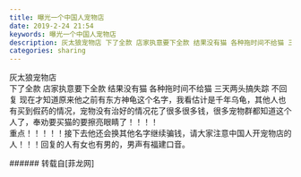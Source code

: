 ```yaml
---
title: 曝光一个中国人宠物店
date: 2019-2-24 21:54
keywords: 曝光一个中国人宠物店
description: 灰太狼宠物店 下了全款 店家执意要下全款 结果没有猫 各种拖时间不给猫 三天两头搞失踪 不回复 现在才知道原来他之前有东方神龟这个名字，我看估计是千年乌龟，其他人也有买到假药的情况，宠物没有治好的情况花了很多很多钱，很多宠物群都知道这个人了，奉劝要买猫的要擦亮眼睛了！！！！重点！！！！！接下去他还会换其他名字继续骗钱，请大家注意中国人开宠物店的人！！！回复的人有女也有男的，男声有福建口音。
categories: sharing
---
```

<td class="t_f" id="postmessage_3105957">

灰太狼宠物店 <br/>
下了全款 店家执意要下全款 结果没有猫 各种拖时间不给猫 三天两头搞失踪 不回复 现在才知道原来他之前有东方神龟这个名字，我看估计是千年乌龟，其他人也有买到假药的情况，宠物没有治好的情况花了很多很多钱，很多宠物群都知道这个人了，奉劝要买猫的要擦亮眼睛了！！！！<br/>
重点！！！！！接下去他还会换其他名字继续骗钱，请大家注意中国人开宠物店的人！！！回复的人有女也有男的，男声有福建口音。<br/>
</td>
###### 转载自[菲龙网]